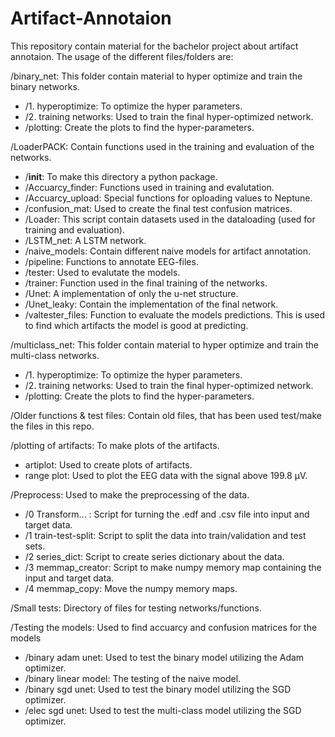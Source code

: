 # Artifact-Annotaion

This repository contain material for the bachelor project about artifact annotaion.
The usage of the different files/folders are:

/binary_net: This folder contain material to hyper optimize and train the binary networks.
- /1. hyperoptimize: To optimize the hyper parameters.
- /2. training networks: Used to train the final hyper-optimized network.
- /plotting: Create the plots to find the hyper-parameters. 

/LoaderPACK: Contain functions used in the training and evaluation of the networks.
- /__init__: To make this directory a python package.
- /Accuarcy_finder: Functions used in training and evalutation.
- /Accuarcy_upload: Special functions for oploading values to Neptune.
- /confusion_mat: Used to create the final test confusion matrices.
- /Loader: This script contain datasets used in the dataloading (used for training and evaluation).
- /LSTM_net: A LSTM network.
- /naive_models: Contain different naive models for artifact annotation.
- /pipeline: Functions to annotate EEG-files.
- /tester: Used to evalutate the models.
- /trainer: Function used in the final training of the networks.
- /Unet: A implementation of only the u-net structure.
- /Unet_leaky: Contain the implementation of the final network.
- /valtester_files: Function to evaluate the models predictions. This is used to find which artifacts the model is good 
at predicting.

/multiclass_net: This folder contain material to hyper optimize and train the multi-class networks.
- /1. hyperoptimize: To optimize the hyper parameters.
- /2. training networks: Used to train the final hyper-optimized network.
- /plotting: Create the plots to find the hyper-parameters. 

/Older functions & test files: Contain old files, that has been used test/make the files in this repo. 

/plotting of artifacts: To make plots of the artifacts.
- artiplot: Used to create plots of artifacts.
- range plot: Used to plot the EEG data with the signal above 199.8 µV.

/Preprocess: Used to make the preprocessing of the data.
- /0 Transform... : Script for turning the .edf and .csv file into input and target data.
- /1 train-test-split: Script to split the data into train/validation and test sets.
- /2 series_dict: Script to create series dictionary about the data.
- /3 memmap_creator: Script to make numpy memory map containing the input and target data.
- /4 memmap_copy: Move the numpy memory maps.

/Small tests: Directory of files for testing networks/functions.

/Testing the models: Used to find accuarcy and confusion matrices for the models
- /binary adam unet: Used to test the binary model utilizing the Adam optimizer.
- /binary linear model: The testing of the naive model.
- /binary sgd unet: Used to test the binary model utilizing the SGD optimizer.
- /elec sgd unet: Used to test the multi-class model utilizing the SGD optimizer.